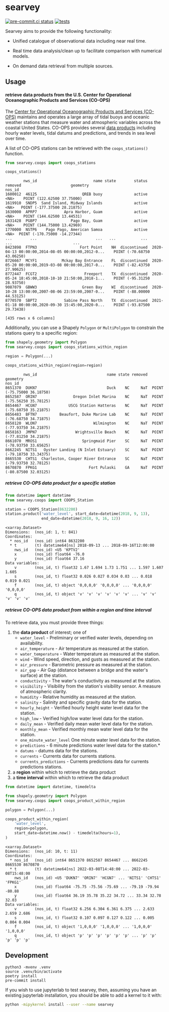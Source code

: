 # searvey

[![pre-commit.ci status](https://results.pre-commit.ci/badge/github/oceanmodeling/searvey/master.svg)](https://results.pre-commit.ci/latest/github/oceanmodeling/searvey/master)
[![tests](https://github.com/oceanmodeling/searvey/actions/workflows/run_tests.yml/badge.svg)](https://github.com/oceanmodeling/searvey/actions/workflows/run_tests.yml)

Searvey aims to provide the following functionality:

- Unified catalogue of observational data including near real time.

- Real time data analysis/clean up to facilitate comparison with numerical
  models.

- On demand data retrieval from multiple sources.

## Usage

#### retrieve data products from the U.S. Center for Operational Oceanographic Products and Services (CO-OPS)

The [Center for Operational Oceanographic Products and Services (CO-OPS)](https://tidesandcurrents.noaa.gov)
maintains and operates a large array of tidal buoys and oceanic weather stations
that measure water and atmospheric variables
across the coastal United States. CO-OPS provides
several [data products](https://tidesandcurrents.noaa.gov/products.html)
including hourly water levels, tidal datums and predictions, and trends in sea
level over time.

A list of CO-OPS stations can be retrieved with the `coops_stations()` function.

```python
from searvey.coops import coops_stations

coops_stations()
```

```
        nws_id                         name state        status                                            removed                      geometry
nos_id
1600012  46125                    QREB buoy              active                                               <NA>    POINT (122.62500 37.75000)
1619910  SNDP5  Sand Island, Midway Islands              active                                               <NA>   POINT (-177.37500 28.21875)
1630000  APRP7            Apra Harbor, Guam              active                                               <NA>    POINT (144.62500 13.44531)
1631428  PGBP7               Pago Bay, Guam              active                                               <NA>    POINT (144.75000 13.42969)
1770000  NSTP6    Pago Pago, American Samoa              active                                               <NA>  POINT (-170.75000 -14.27344)
...        ...                          ...   ...           ...                                                ...                           ...
8423898  FTPN3                   Fort Point    NH  discontinued  2020-04-13 00:00:00,2014-08-05 00:00:00,2012-0...    POINT (-70.68750 43.06250)
8726667  MCYF1           Mckay Bay Entrance    FL  discontinued  2020-05-20 00:00:00,2019-03-08 00:00:00,2017-0...    POINT (-82.43750 27.90625)
8772447  FCGT2                     Freeport    TX  discontinued  2020-05-24 18:45:00,2018-10-10 21:50:00,2018-1...    POINT (-95.31250 28.93750)
9087079  GBWW3                    Green Bay    WI  discontinued  2020-10-28 13:00:00,2007-08-06 23:59:00,2007-0...    POINT (-88.00000 44.53125)
8770570  SBPT2            Sabine Pass North    TX  discontinued  2021-01-18 00:00:00,2020-09-30 15:45:00,2020-0...    POINT (-93.87500 29.73438)

[435 rows x 6 columns]
```

Additionally, you can use a Shapely `Polygon` or `MultiPolygon` to constrain the
stations query to a specific region:

```python
from shapely.geometry import Polygon
from searvey.coops import coops_stations_within_region

region = Polygon(...)

coops_stations_within_region(region=region)
```

```
        nws_id                               name state removed                    geometry
nos_id
8651370  DUKN7                               Duck    NC     NaT  POINT (-75.75000 36.18750)
8652587  ORIN7                Oregon Inlet Marina    NC     NaT  POINT (-75.56250 35.78125)
8654467  HCGN7              USCG Station Hatteras    NC     NaT  POINT (-75.68750 35.21875)
8656483  BFTN7          Beaufort, Duke Marine Lab    NC     NaT  POINT (-76.68750 34.71875)
8658120  WLON7                         Wilmington    NC     NaT  POINT (-77.93750 34.21875)
8658163  JMPN7                 Wrightsville Beach    NC     NaT  POINT (-77.81250 34.21875)
8661070  MROS1                    Springmaid Pier    SC     NaT  POINT (-78.93750 33.65625)
8662245  NITS1   Oyster Landing (N Inlet Estuary)    SC     NaT  POINT (-79.18750 33.34375)
8665530  CHTS1  Charleston, Cooper River Entrance    SC     NaT  POINT (-79.93750 32.78125)
8670870  FPKG1                       Fort Pulaski    GA     NaT  POINT (-80.87500 32.03125)
```

##### retrieve CO-OPS data product for a specific station

```python
from datetime import datetime
from searvey.coops import COOPS_Station

station = COOPS_Station(8632200)
station.product('water_level', start_date=datetime(2018, 9, 13),
                end_date=datetime(2018, 9, 16, 12))
```

```
<xarray.Dataset>
Dimensions:  (nos_id: 1, t: 841)
Coordinates:
  * nos_id   (nos_id) int64 8632200
  * t        (t) datetime64[ns] 2018-09-13 ... 2018-09-16T12:00:00
    nws_id   (nos_id) <U5 'KPTV2'
    x        (nos_id) float64 -76.0
    y        (nos_id) float64 37.16
Data variables:
    v        (nos_id, t) float32 1.67 1.694 1.73 1.751 ... 1.597 1.607 1.605
    s        (nos_id, t) float32 0.026 0.027 0.034 0.03 ... 0.018 0.019 0.021
    f        (nos_id, t) object '0,0,0,0' '0,0,0,0' ... '0,0,0,0' '0,0,0,0'
    q        (nos_id, t) object 'v' 'v' 'v' 'v' 'v' 'v' ... 'v' 'v' 'v' 'v' 'v'
```

##### retrieve CO-OPS data product from within a region and time interval

To retrieve data, you must provide three things:

1. the **data product** of interest; one of
    - `water_level` - Preliminary or verified water levels, depending on
      availability.
    - `air_temperature` - Air temperature as measured at the station.
    - `water_temperature` - Water temperature as measured at the station.
    - `wind` - Wind speed, direction, and gusts as measured at the station.
    - `air_pressure` - Barometric pressure as measured at the station.
    - `air_gap` - Air Gap (distance between a bridge and the water's surface) at
      the station.
    - `conductivity` - The water's conductivity as measured at the station.
    - `visibility` - Visibility from the station's visibility sensor. A measure
      of atmospheric clarity.
    - `humidity` - Relative humidity as measured at the station.
    - `salinity` - Salinity and specific gravity data for the station.
    - `hourly_height` - Verified hourly height water level data for the station.
    - `high_low` - Verified high/low water level data for the station.
    - `daily_mean` - Verified daily mean water level data for the station.
    - `monthly_mean` - Verified monthly mean water level data for the station.
    - `one_minute_water_level`  One minute water level data for the station.
    - `predictions` - 6 minute predictions water level data for the station.*
    - `datums` - datums data for the stations.
    - `currents` - Currents data for currents stations.
    - `currents_predictions` - Currents predictions data for currents
      predictions stations.
2. a **region** within which to retrieve the data product
3. a **time interval** within which to retrieve the data product

```python
from datetime import datetime, timedelta

from shapely.geometry import Polygon
from searvey.coops import coops_product_within_region

polygon = Polygon(...)

coops_product_within_region(
    'water_level',
    region=polygon,
    start_date=datetime.now() - timedelta(hours=1),
)
```

```
<xarray.Dataset>
Dimensions:  (nos_id: 10, t: 11)
Coordinates:
  * nos_id   (nos_id) int64 8651370 8652587 8654467 ... 8662245 8665530 8670870
  * t        (t) datetime64[ns] 2022-03-08T14:48:00 ... 2022-03-08T15:48:00
    nws_id   (nos_id) <U5 'DUKN7' 'ORIN7' 'HCGN7' ... 'NITS1' 'CHTS1' 'FPKG1'
    x        (nos_id) float64 -75.75 -75.56 -75.69 ... -79.19 -79.94 -80.88
    y        (nos_id) float64 36.19 35.78 35.22 34.72 ... 33.34 32.78 32.03
Data variables:
    v        (nos_id, t) float32 6.256 6.304 6.361 6.375 ... 2.633 2.659 2.686
    s        (nos_id, t) float32 0.107 0.097 0.127 0.122 ... 0.005 0.004 0.004
    f        (nos_id, t) object '1,0,0,0' '1,0,0,0' ... '1,0,0,0' '1,0,0,0'
    q        (nos_id, t) object 'p' 'p' 'p' 'p' 'p' 'p' ... 'p' 'p' 'p' 'p' 'p'
```

## Development

```
python3 -mvenv .venv
source .venv/bin/activate
poetry install
pre-commit install
```

If you wish to use jupyterlab to test searvey, then, assuming you have an
existing jupyterlab
installation, you should be able to add a kernel to it with:

```bash
python -mipykernel install --user --name searvey
```
